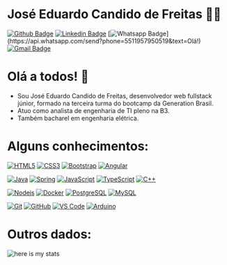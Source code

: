 # José Eduardo Candido de Freitas :man_technologist:
[![Github Badge](https://img.shields.io/badge/-Github-000?style=flat-square&logo=Github&logoColor=white&link=https://github.com/EduCFreitas)](https://github.com/EduCFreitas)
[![Linkedin Badge](https://img.shields.io/badge/-LinkedIn-blue?style=flat-square&logo=Linkedin&logoColor=white&link=https://www.linkedin.com/in/jose-eduardo-candido-de-freitas/)](https://www.linkedin.com/in/jose-eduardo-candido-de-freitas/)
[![Whatsapp Badge](https://img.shields.io/badge/-Whatsapp-4CA143?style=flat-square&labelColor=4CA143&logo=whatsapp&logoColor=white&link=https://api.whatsapp.com/send?phone=5511993342659&text=Olá!)](https://api.whatsapp.com/send?phone=5511957950519&text=Olá!)
[![Gmail Badge](https://img.shields.io/badge/-Gmail-c14438?style=flat-square&logo=Gmail&logoColor=white&link=mailto:jeduardocfreitas@gmail.com)](mailto:jeduardocfreitas@gmail.com)

# Olá a todos! 👋

- Sou José Eduardo Candido de Freitas, desenvolvedor web fullstack júnior, formado na terceira turma do bootcamp da Generation Brasil.
- Atuo como analista de engenharia de TI pleno na B3.
- Também bacharel em engenharia elétrica.

# Alguns conhecimentos:

[![HTML5](https://img.shields.io/badge/-HTML5-E34F26?style=flat-square&logo=html5&logoColor=white&link=https://github.com/EduCFreitas/)](https://github.com/EduCFreitas/)
[![CSS3](https://img.shields.io/badge/-CSS3-1572B6?style=flat-square&logo=css3&link=https://github.com/EduCFreitas/)](https://github.com/EduCFreitas/)
[![Bootstrap](https://img.shields.io/badge/-Bootstrap-563D7C?style=flat-square&logo=bootstrap&link=https://github.com/EduCFreitas/)](https://github.com/EduCFreitas/)
[![Angular](https://img.shields.io/badge/-Angular-DD0031?style=flat-square&logo=angular&link=https://github.com/EduCFreitas/)](https://github.com/EduCFreitas/)

[![Java](http://img.shields.io/badge/-Java-007396?style=flat-square&logo=java&logoColor=ffffff&link=https://github.com/EduCFreitas/)](https://github.com/EduCFreitas/)
[![Spring](http://img.shields.io/badge/-Spring-6DB33F?style=flat-square&logo=spring&logoColor=ffffff&link=https://github.com/EduCFreitas/)](https://github.com/EduCFreitas/)
[![JavaScript](https://img.shields.io/badge/-JavaScript-black?style=flat-square&logo=javascript&link=https://github.com/EduCFreitas/)](https://github.com/EduCFreitas/)
[![TypeScript](https://img.shields.io/badge/-TypeScript-007ACC?style=flat-square&logo=typescript&link=https://github.com/EduCFreitas/)](https://github.com/EduCFreitas/)
[![C++](https://img.shields.io/badge/-C++-00599C?style=flat-square&logo=c++&link=https://github.com/EduCFreitas/)](https://github.com/EduCFreitas/)

[![Nodejs](https://img.shields.io/badge/-Nodejs-black?style=flat-square&logo=Node.js&link=https://github.com/EduCFreitas/)](https://github.com/EduCFreitas/)
[![Docker](https://img.shields.io/badge/-Docker-black?style=flat-square&logo=docker&link=https://github.com/EduCFreitas/)](https://github.com/EduCFreitas/)
[![PostgreSQL](https://img.shields.io/badge/-PostgreSQL-336791?style=flat-square&logo=postgresql&link=https://github.com/EduCFreitas/)](https://github.com/EduCFreitas/)
[![MySQL](https://img.shields.io/badge/-MySQL-black?style=flat-square&logo=mysql&link=https://github.com/EduCFreitas/)](https://github.com/EduCFreitas/)

[![Git](https://img.shields.io/badge/-Git-black?style=flat-square&logo=git&link=https://github.com/EduCFreitas/)](https://github.com/EduCFreitas/)
[![GitHub](https://img.shields.io/badge/-GitHub-181717?style=flat-square&logo=github&link=https://github.com/EduCFreitas/)](https://github.com/EduCFreitas/)
[![VS Code](http://img.shields.io/badge/-VS%20Code-007ACC?style=flat-square&logo=visual-studio-code&logoColor=ffffff&link=https://github.com/EduCFreitas/)](https://github.com/EduCFreitas/)
[![Arduino](https://img.shields.io/badge/-Arduino-black?style=flat-square&logo=Arduino&link=https://github.com/EduCFreitas/)](https://github.com/EduCFreitas/)

# Outros dados:

![here is my stats](https://github-readme-stats.vercel.app/api?username=EduCFreitas&show_icons=true&hide_border=true)



<!--
**EduCFreitas/EduCFreitas** is a ✨ _special_ ✨ repository because its `README.md` (this file) appears on your GitHub profile.

Here are some ideas to get you started:

- 🔭 I’m currently working on ...
- 🌱 I’m currently learning ...
- 👯 I’m looking to collaborate on ...
- 🤔 I’m looking for help with ...
- 💬 Ask me about ...
- 📫 How to reach me: ...
- 😄 Pronouns: ...
- ⚡ Fun fact: ...
-->
